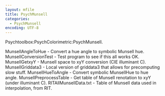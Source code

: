 ```yaml
---
layout: mfile
title: PsychMunsell
categories:
  - PsychMunsell
encoding: UTF-8
---
```


Psychtoolbox:PsychColorimetric:PsychMunsell.


  MunsellAngleToHue   - Convert a hue angle to symbolic Munsell hue.
  MunsellConversionTest - Test program to see if this all works OK.
  MunsellGetxyY       - Munsell space to xyY conversion (CIE illuminant C).
  MunsellGriddata3    - Local version of griddata3 that allows for precomputing slow stuff.
  MunsellHueToAngle   - Convert symbolic MunsellHue to hue angle.
  MunsellPreprocessTable - Get table of Munsell renotation to xyY (under illuminant C).
  RITAllMunsellData.txt - Table of Munsell data used in interpolation, from RIT.